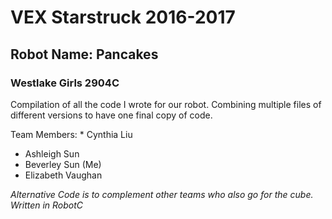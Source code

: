 # VEX Starstruck 2016-2017

## Robot Name: Pancakes

### Westlake Girls 2904C

Compilation of all the code I wrote for our robot.
Combining multiple files of different versions to have one final copy of code.

Team Members:  * Cynthia Liu  
  * Ashleigh Sun
  * Beverley Sun (Me)
  * Elizabeth Vaughan

*Alternative Code is to complement other teams who also go for the cube.*
*Written in RobotC*

